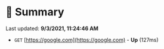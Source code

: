 # 📖 Summary
Last updated: **9/3/2021, 11:24:46 AM**

- `GET` [https://google.com](https://google.com) - **Up** (127ms)
